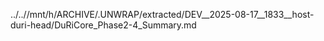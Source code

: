 ../..//mnt/h/ARCHIVE/.UNWRAP/extracted/DEV__2025-08-17__1833__host-duri-head/DuRiCore_Phase2-4_Summary.md